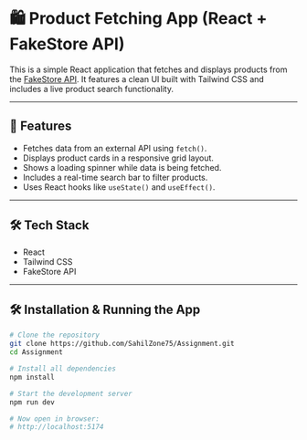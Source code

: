 # 🛍️ Product Fetching App (React + FakeStore API)

This is a simple React application that fetches and displays products from the [FakeStore API](https://fakestoreapi.com/). It features a clean UI built with Tailwind CSS and includes a live product search functionality.

---

## 🚀 Features

- Fetches data from an external API using `fetch()`.
- Displays product cards in a responsive grid layout.
- Shows a loading spinner while data is being fetched.
- Includes a real-time search bar to filter products.
- Uses React hooks like `useState()` and `useEffect()`.

---

## 🛠️ Tech Stack

- React
- Tailwind CSS
- FakeStore API

---

## 🛠️ Installation & Running the App

```bash
# Clone the repository
git clone https://github.com/SahilZone75/Assignment.git
cd Assignment

# Install all dependencies
npm install

# Start the development server
npm run dev

# Now open in browser:
# http://localhost:5174
```
   
